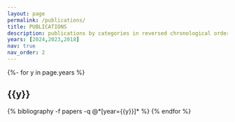 ```yaml
---
layout: page
permalink: /publications/
title: PUBLICATIONS
description: publications by categories in reversed chronological order. generated by jekyll-scholar.
years: [2024,2023,2018]
nav: true
nav_order: 2
---
```

<!-- _pages/publications.md -->
<div class="publications">

{%- for y in page.years %}
  <h2 class="year">{{y}}</h2>
  {% bibliography -f papers -q @*[year={{y}}]* %}
{% endfor %}

</div>
